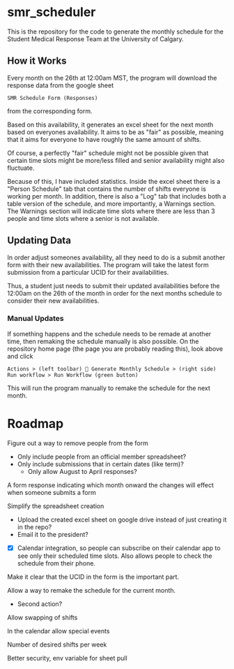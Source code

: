 # smr_scheduler
This is the repository for the code to generate the monthly schedule for the Student Medical Response Team at the University of Calgary.
## How it Works
Every month on the 26th at 12:00am MST, the program will download the response data from the google sheet
```
SMR Schedule Form (Responses)
```
from the corresponding form.

Based on this availability, it generates an excel sheet for the next month based on everyones availability. It aims to be as "fair" as possible, meaning that it aims for everyone to have roughly the same amount of shifts.

Of course, a perfectly "fair" schedule might not be possible given that certain time slots might be more/less filled and senior availability might also fluctuate.

Because of this, I have included statistics. Inside the excel sheet there is a "Person Schedule" tab that contains the number of shifts everyone is working per month. In addition, there is also a "Log" tab that includes both a table version of the schedule, and more importantly, a Warnings section. The Warnings section will indicate time slots where there are less than 3 people and time slots where a senior is not available.
## Updating Data
In order adjust someones availability, all they need to do is a submit another form with their new availabilities. The program will take the latest form submission from a particular UCID for their availabilities.

Thus, a student just needs to submit their updated availabilities before the 12:00am on the 26th of the month in order for the next months schedule to consider their new availabilities.
### Manual Updates
If something happens and the schedule needs to be remade at another time, then remaking the schedule manually is also possible. On the repository home page (the page you are probably reading this), look above and click
```
Actions > (left toolbar) 📅 Generate Monthly Schedule > (right side) Run workflow > Run Workflow (green button)
```
This will run the program manually to remake the schedule for the next month.
# Roadmap
Figure out a way to remove people from the form
- Only include people from an official member spreadsheet?
- Only include submissions that in certain dates (like term)?
  - Only allow August to April responses?

A form response indicating which month onward the changes will effect when someone submits a form

Simplify the spreadsheet creation
- Upload the created excel sheet on google drive instead of just creating it in the repo?
- Email it to the president?

- [x] Calendar integration, so people can subscribe on their calendar app to see only their scheduled time slots. Also allows people to check the schedule from their phone.

Make it clear that the UCID in the form is the important part.

Allow a way to remake the schedule for the current month.
- Second action?

Allow swapping of shifts

In the calendar allow special events

Number of desired shifts per week

Better security, env variable for sheet pull
